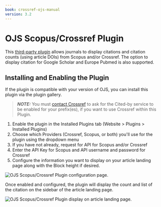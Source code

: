 ```yaml
---
book: crossref-ojs-manual
version: 3.2
---
```


# OJS Scopus/Crossref Plugin

This [third-party plugin](https://github.com/RBoelter/citations) allows journals to display citations and citation counts (using article DOIs) from Scopus and/or Crossref. The option to display citation for Google Scholar and Europe Pubmed is also supported.

## Installing and Enabling the Plugin

If the plugin is compatible with your version of OJS, you can install this plugin via the plugin gallery.

> **_NOTE:_** You must [contact Crossref](https://www.crossref.org/contact) to ask for the Cited-by service to be enabled for your prefix(es), if you want to use Crossref within this Plugin.

1. Enable the plugin in the Installed Plugins tab (Website > Plugins > Installed Plugins)
2. Choose which Providers (Crossref, Scopus, or both) you'll use for the plugin using the dropdown menu
3. If you have not already, request for API for Scopus and/or Crossref
4. Enter the API Key for Scopus and API username and password for Crossref
5. Configure the information you want to display on your article landing page along with the Block height if desired.

![OJS Scopus/Crossref Plugin configuration page.](./assets/citationplugin1.png)

Once enabled and configured, the plugin will display the count and list of the citation on the sidebar of the article landing page.

![OJS Scopus/Crossref Plugin display on article landing page.](./assets/citationplugin2.png)
